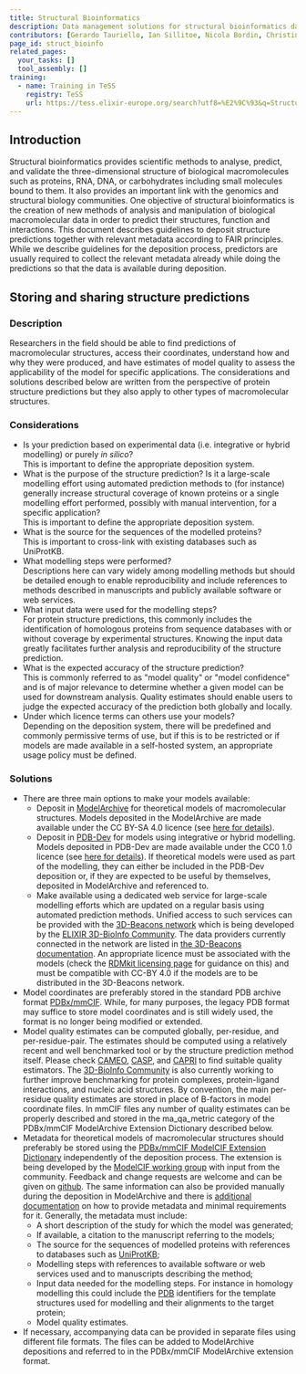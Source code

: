 ```yaml
---
title: Structural Bioinformatics
description: Data management solutions for structural bioinformatics data
contributors: [Gerardo Tauriello, Ian Sillitoe, Nicola Bordin, Christine Orengo, Mihaly Varadi, Sameer Velankar, Jiří Černý]
page_id: struct_bioinfo
related_pages: 
  your_tasks: []
  tool_assembly: []
training:
  - name: Training in TeSS
    registry: TeSS
    url: https://tess.elixir-europe.org/search?utf8=%E2%9C%93&q=Structural+Bioinformatics#workflows
---
```


## Introduction

Structural bioinformatics provides scientific methods to analyse, predict, and validate the three-dimensional structure of biological macromolecules such as proteins, RNA, DNA, or carbohydrates including small molecules bound to them. It also provides an important link with the genomics and structural biology communities. One objective of structural bioinformatics is the creation of new methods of analysis and manipulation of biological macromolecular data in order to predict their structures, function and interactions. This document describes guidelines to deposit structure predictions together with relevant metadata according to FAIR principles. While we describe guidelines for the deposition process, predictors are usually required to collect the relevant metadata already while doing the predictions so that the data is available during deposition.

## Storing and sharing structure predictions
 
### Description

Researchers in the field should be able to find predictions of macromolecular structures, access their coordinates, understand how and why they were produced, and have estimates of model quality to assess the applicability of the model for specific applications. The considerations and solutions described below are written from the perspective of protein structure predictions but they also apply to other types of macromolecular structures.

### Considerations

* Is your prediction based on experimental data (i.e. integrative or hybrid modelling) or purely *in silico*? <br> This is important to define the appropriate deposition system.
* What is the purpose of the structure prediction? Is it a large-scale modelling effort using automated prediction methods to (for instance) generally increase structural coverage of known proteins or a single modelling effort performed, possibly with manual intervention, for a specific application?<br> This is important to define the appropriate deposition system.
* What is the source for the sequences of the modelled proteins?<br> This is important to cross-link with existing databases such as UniProtKB.
* What modelling steps were performed?<br> Descriptions here can vary widely among modelling methods but should be detailed enough to enable reproducibility and include references to methods described in manuscripts and publicly available software or web services.
* What input data were used for the modelling steps?<br> For protein structure predictions, this commonly includes the identification of homologous proteins from sequence databases with or without coverage by experimental structures. Knowing the input data greatly facilitates further analysis and reproducibility of the structure prediction.
* What is the expected accuracy of the structure prediction?<br> This is commonly referred to as "model quality" or "model confidence" and is of major relevance to determine whether a given model can be used for downstream analysis. Quality estimates should enable users to judge the expected accuracy of the prediction both globally and locally.
* Under which licence terms can others use your models?<br> Depending on the deposition system, there will be predefined and commonly permissive terms of use, but if this is to be restricted or if models are made available in a self-hosted system, an appropriate usage policy must be defined.

### Solutions

* There are three main options to make your models available:
  * Deposit in [ModelArchive](https://www.modelarchive.org) for theoretical models of macromolecular structures. Models deposited in the ModelArchive are made available under the CC BY-SA 4.0 licence (see [here for details](https://modelarchive.org/terms-of-use)).
  * Deposit in [PDB-Dev](https://pdb-dev.wwpdb.org) for models using integrative or hybrid modelling. Models deposited in PDB-Dev are made available under the CC0 1.0 licence (see [here for details](https://www.wwpdb.org/about/usage-policies)). If theoretical models were used as part of the modelling, they can either be included in the PDB-Dev deposition or, if they are expected to be useful by themselves, deposited in ModelArchive and referenced to.
  * Make available using a dedicated web service for large-scale modelling efforts which are updated on a regular basis using automated prediction methods. Unified access to such services can be provided with the [3D-Beacons network](https://3d-beacons.org) which is being developed by the [ELIXIR 3D-BioInfo Community](https://elixir-europe.org/communities/3d-bioinfo). The data providers currently connected in the network are listed in [the 3D-Beacons documentation](https://www.ebi.ac.uk/pdbe/pdbe-kb/3dbeacons/docs#partners). An appropriate licence must be associated with the models (check the [RDMkit licensing page](licensing) for guidance on this) and must be compatible with CC-BY 4.0 if the models are to be distributed in the 3D-Beacons network.
* Model coordinates are preferably stored in the standard PDB archive format [PDBx/mmCIF](https://mmcif.wwpdb.org/). While, for many purposes, the legacy PDB format may suffice to store model coordinates and is still widely used, the format is no longer being modified or extended.
* Model quality estimates can be computed globally, per-residue, and per-residue-pair. The estimates should be computed using a relatively recent and well benchmarked tool or by the structure prediction method itself. Please check [CAMEO](https://cameo3d.org), [CASP](https://predictioncenter.org), and [CAPRI](https://www.ebi.ac.uk/pdbe/complex-pred/capri/) to find suitable quality estimators. The [3D-BioInfo Community](https://elixir-europe.org/communities/3d-bioinfo) is also currently working to further improve benchmarking for protein complexes, protein-ligand interactions, and nucleic acid structures. By convention, the main per-residue quality estimates are stored in place of B-factors in model coordinate files. In mmCIF files any number of quality estimates can be properly described and stored in the ma_qa_metric category of the PDBx/mmCIF ModelArchive Extension Dictionary described below.
* Metadata for theoretical models of macromolecular structures should preferably be stored using the [PDBx/mmCIF ModelCIF Extension Dictionary](https://mmcif.wwpdb.org/dictionaries/mmcif_ma.dic/Index) independently of the deposition process. The extension is being developed by the [ModelCIF working group](https://wwpdb.org/task/modelcif) with input from the community. Feedback and change requests are welcome and can be given on [github](https://github.com/ihmwg/ModelCIF). The same information can also be provided manually during the deposition in ModelArchive and there is [additional documentation](https://modelarchive.org/help) on how to provide metadata and minimal requirements for it. Generally, the metadata must include:
  * A short description of the study for which the model was generated;
  * If available, a citation to the manuscript referring to the models;
  * The source for the sequences of modelled proteins with references to databases such as [UniProtKB](https://www.uniprot.org);
  * Modelling steps with references to available software or web services used and to manuscripts describing the method;
  * Input data needed for the modelling steps. For instance in homology modelling this could include the [PDB](https://www.wwpdb.org/) identifiers for the template structures used for modelling and their alignments to the target protein;
  * Model quality estimates.
* If necessary, accompanying data can be provided in separate files using different file formats. The files can be added to ModelArchive depositions and referred to in the PDBx/mmCIF ModelArchive extension format.

